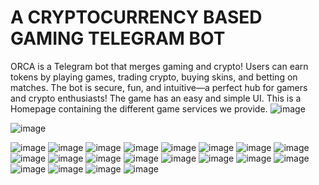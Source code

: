 # A CRYPTOCURRENCY BASED GAMING TELEGRAM BOT
ORCA is a Telegram bot that merges gaming and crypto! Users can earn tokens by playing games, trading crypto, buying skins, and betting on matches. The bot is secure, fun, and intuitive—a perfect hub for gamers and crypto enthusiasts!
The game has an easy and simple UI.
This is a Homepage containing the different game services we provide. 
![image](https://github.com/user-attachments/assets/e753986f-67fc-4444-8f4a-9e6ed604fb52)

![image](https://github.com/user-attachments/assets/fac66ec3-bc6a-4d03-bea5-6fec58d9794f)

![image](https://github.com/user-attachments/assets/9cc40306-4bbd-46d2-91e3-f95672d8388c)
![image](https://github.com/user-attachments/assets/2c0d8dea-3eaf-40c6-91ff-1d47b7ae1841)
![image](https://github.com/user-attachments/assets/4c50ebde-8dc5-4326-8011-0fe3fd33283a)
![image](https://github.com/user-attachments/assets/e4be2459-b900-4125-80b6-1d3bc3ceccb3)
![image](https://github.com/user-attachments/assets/3dbafdbd-577d-44be-9815-b41fdac37ebe)
![image](https://github.com/user-attachments/assets/f369d334-bed3-4f91-880f-10c1ff4e355d)
![image](https://github.com/user-attachments/assets/a5b23c1c-89f6-49d0-a522-d7ccac969622)
![image](https://github.com/user-attachments/assets/b4611f2c-23a2-4260-bc48-1cd6a4e14b3d)
![image](https://github.com/user-attachments/assets/8bb2340c-85ca-4ead-8d3e-f2601e105792)
![image](https://github.com/user-attachments/assets/fd3b7116-1f30-4201-b26b-a7f3b5719bc2)
![image](https://github.com/user-attachments/assets/b0e75ad5-fd3b-4071-bc13-25b304146bf5)
![image](https://github.com/user-attachments/assets/0a8df36c-65a4-4443-b689-70e52d497975)
![image](https://github.com/user-attachments/assets/dd2f0021-1505-4ad8-8503-55a479fdfaf9)
![image](https://github.com/user-attachments/assets/bbecada2-7189-4d17-b5cc-b0c595ce7672)
![image](https://github.com/user-attachments/assets/005d8511-e283-4a5d-afec-04c12293a6fe)
![image](https://github.com/user-attachments/assets/c0166627-57a7-4678-a24a-de3746743952)
![image](https://github.com/user-attachments/assets/96e96818-ed77-4f90-9125-c259f0dbcfc5)
![image](https://github.com/user-attachments/assets/ff5db498-842f-483e-9c05-714a8daa8d0d)
![image](https://github.com/user-attachments/assets/b6e53d07-d885-4ebf-9750-e49bfa17af60)
![image](https://github.com/user-attachments/assets/184f6e9f-b890-4b9e-bb05-602385b6d710)





